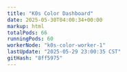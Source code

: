 ```yaml
---
title: "K0s Color Dashboard"
date: 2025-05-30T04:00:34+00:00
markup: html
totalPods: 66
runningPods: 60
workerNode: "k0s-color-worker-1"
lastUpdate: "2025-05-29 23:00:35 CST"
gitHash: "8ff5975"
---
```


<!-- This content is dynamically updated by the CronJob -->
<!-- The dashboard UI is rendered by Hugo templates and CSS/JS files -->
